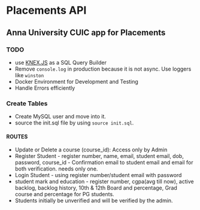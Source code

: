 # Placements API

## Anna University CUIC app for Placements

### TODO

- use [KNEX.JS](http://knexjs.org/) as a SQL Query Builder
- Remove `console.log` in production because it is not async. Use loggers like `winston`
- Docker Environment for Development and Testing
- Handle Errors efficiently

### Create Tables

- Create MySQL user and move into it.
- source the init.sql file by using `source init.sql`.

#### ROUTES

- Update or Delete a course (course_id): Access only by Admin
- Register Student - register number, name, email, student email, dob, password, course_id - Confirmation email to student email and email for both verification. needs only one.
- Login Student - using register number/student email with password
- student mark and education - register number, cgpa(avg till now), active backlog, backlog history, 10th & 12th Board and percentage, Grad course and percentage for PG students.
- Students initially be unverified and will be verified by the admin.

